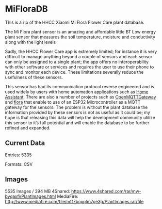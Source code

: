 # MiFloraDB

This is a rip of the HHCC Xiaomi Mi Flora Flower Care plant database. 

The Mi Flora plant sensor is an amazing and affordable little BT Low energy plant sensor that measures the soil temperature, moisture and conductivity along with the light levels

Sadly, the HHCC Flower Care app is extremely limited; for instance it is very difficult to manage anything beyond a couple of sensors and each sensor can only be assigned to a single plant; the app offers no interoperability with other software or services and requires the user to use their phone to sync and monitor each device. These limitations severally reduce the usefulness of these sensors. 

This sensor has had its communication protocol reverse engineered and is used widely by users with home automation applications such as [Home Assistant]( https://www.home-assistant.io/components/miflora/). There are also a number of projects such as [OpenMQTTGateway]( https://github.com/1technophile/OpenMQTTGateway) and [flora]( https://github.com/sidddy/flora) that enable to use of an ESP32 Microcontroller as a MQTT gateway for the sensors. 
The problem is without the plant database the information provided by these sensors is not as useful as it could be; my hope is that releasing this data will help the development community utilize this sensor to it’s full potential and will enable the database to be further refined and expanded. 

## Current Data
Entries: 5335

Formats: CSV

## Images
5535 Images / 394 MB
4Shared: https://www.4shared.com/rar/mw-byqaxfi/PlantImages.html
MediaFire: http://www.mediafire.com/file/mff7bopplm7ge3g/PlantImages.rar/file
